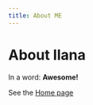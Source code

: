 ```yaml
---
title: About ME
---
```


# About Ilana

In a word: **Awesome!**

See the [Home page](/Design-Manifesto/README.md)
